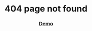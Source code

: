 <!-- Please update value in the {}  -->

<h1 align="center">404 page not found</h1>

<div align="center">
  <h3>
    <a href="https://prismatic-banoffee-3231ac.netlify.app/">
      Demo
    </a>
  </h3>
</div>